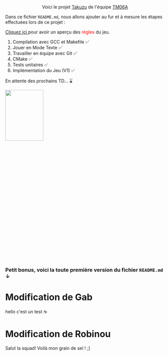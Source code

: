 
<center>Voici le projet <ins>Takuzu</ins> de l'équipe <ins>TM06A</ins></center> 

Dans ce fichier `README.md`, nous allons ajouter au fur et à mesure les étapes effectuées lors de ce projet :

<a href = "https://fr.wikipedia.org/wiki/Takuzu"> Cliquez ici </a> pour avoir un aperçu des <font color="red">règles</font> du jeu.


1. Compilation avec GCC et Makefile :white_check_mark:
2. Jouer en Mode Texte :white_check_mark:
3. Travailler en équipe avec Git :white_check_mark:
4. CMake :white_check_mark:
5. Tests unitaires :white_check_mark:
6. Implémentation du Jeu (V1) :white_check_mark:

En attente des prochains TD... :hourglass:


<img src="https://images.squarespace-cdn.com/content/v1/52711462e4b0932c24aa05ae/1571058938982-RQDIAN589QQ2OJTM4OXW/image-asset.gif?format=300w" width="120" height="160"/>

<br>
<br>
<br>
<br>
<br>
<br>
<br>
<br>
<br>
<br>
<br>
<br>
<br>
<br>
<br>
<br>
<br>
<br>
<br>
<br>
<br>
<br>
<br>

















### Petit bonus, voici la toute première version du fichier `README.md` ↓

# Modification de Gab  
hello c'est un test :coffee:

# Modification de Robinou
Salut la squad! Voilà mon grain de sel ! ;]

